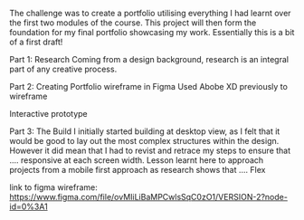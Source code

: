 The challenge was to create a portfolio utilising everything I had learnt over the first two modules of the course. 
This project will then form the foundation for my final portfolio showcasing my work. Essentially this is a bit of a first draft!

Part 1: Research
Coming from a design background, research is an integral part of any creative process.  


Part 2: Creating Portfolio wireframe in Figma
Used Abobe XD previously to wireframe 

Interactive prototype


Part 3: The Build 
I initially started building at desktop view, as I felt that it would be good to lay out the most complex structures within the design. However it did mean that I had to revist and retrace my steps to ensure that ....
responsive at each screen width.
Lesson learnt here to approach projects from a mobile first approach as research shows that ....
Flex 


link to figma wireframe: 
https://www.figma.com/file/ovMIiLiBaMPCwlsSqC0zO1/VERSION-2?node-id=0%3A1



